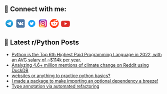 ## 🔎 Connect with me:
[<img src="https://github.com/bullbesh/bullbesh/blob/main/images/Telegram.png" width="32" height="32" />](https://t.me/bullbesh)
[<img src="https://github.com/bullbesh/bullbesh/blob/main/images/VK.png" width="32" height="32" />](https://vk.com/bullbesh)
[<img src="https://github.com/bullbesh/bullbesh/blob/main/images/Twitter.png" width="32" height="32" />](https://twitter.com/bullbesh1)
[<img src="https://github.com/bullbesh/bullbesh/blob/main/images/Instagram.png" width="32" height="32" />](https://www.instagram.com/bullbesh)
[<img src="https://github.com/bullbesh/bullbesh/blob/main/images/Reddit.png" width="32" height="32" />](https://www.reddit.com/user/bullbesh)
[<img src="https://github.com/bullbesh/bullbesh/blob/main/images/YouTube.png" width="32" height="32" />](https://www.youtube.com/channel/UCtfjRs6uzgq5mfm8S06WTcg)

## 📕 Latest r/Python Posts
<!-- BLOG-POST-LIST:START -->
- [Python is the Top 6th Highest Paid Programming Language in 2022, with an AVG salary of ~$114k per year.](https://www.reddit.com/r/Python/comments/y8u5vi/python_is_the_top_6th_highest_paid_programming/)
- [Analyzing 4.6+ million mentions of climate change on Reddit using DuckDB](https://www.reddit.com/r/Python/comments/y8tu99/analyzing_46_million_mentions_of_climate_change/)
- [websites or anything to practice python basics?](https://www.reddit.com/r/Python/comments/y8tmyk/websites_or_anything_to_practice_python_basics/)
- [I made a package to make importing an optional dependency a breeze!](https://www.reddit.com/r/Python/comments/y8t8v5/i_made_a_package_to_make_importing_an_optional/)
- [Type annotation via automated refactoring](https://www.reddit.com/r/Python/comments/y8t5mz/type_annotation_via_automated_refactoring/)
<!-- BLOG-POST-LIST:END -->
